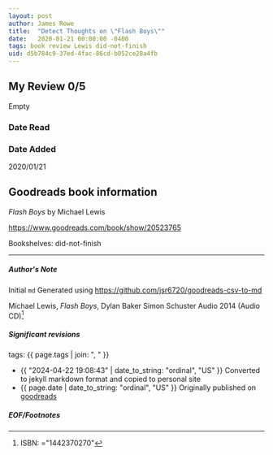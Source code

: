 ```yaml
---
layout: post
author: James Rowe
title:  "Detect Thoughts on \"Flash Boys\""
date:   2020-01-21 00:00:00 -0400
tags: book review Lewis did-not-finish
uid: d5b784c9-37ed-4fac-86cd-b052ce28a4fb
---
```


<!-- highly dependent on how you personally use jekyll templates, and how you want this to show up -->
<!-- escape any jekyll keys with double brackets -->

## My Review 0/5

Empty

### Date Read


### Date Added
2020/01/21

## Goodreads book information

*Flash Boys* by Michael   Lewis

https://www.goodreads.com/book/show/20523765

Bookshelves: did-not-finish

---

##### Author's Note

Initial `md` Generated using https://github.com/jsr6720/goodreads-csv-to-md

Michael   Lewis, *Flash Boys*, Dylan Baker Simon  Schuster Audio 2014 (Audio CD)[^1]

##### Significant revisions

tags: {{ page.tags | join: ", " }} <!-- todo move this somewhere -->

- {{ "2024-04-22 19:08:43" | date_to_string: "ordinal", "US" }} Converted to jekyll markdown format and copied to personal site
- {{ page.date | date_to_string: "ordinal", "US" }} Originally published on [goodreads](https://www.goodreads.com)

##### EOF/Footnotes

[^1]: ISBN: ="1442370270"